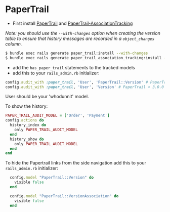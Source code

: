# PaperTrail

- First install [PaperTrail](https://github.com/paper-trail-gem/paper_trail) and [PaperTrail-AssociationTracking](https://github.com/westonganger/paper_trail-association_tracking)

_Note: you should use the `--with-changes` option when creating the version table
to ensure that history messages are recorded in a `object_changes` column._

```bash
$ bundle exec rails generate paper_trail:install --with-changes
$ bundle exec rails generate paper_trail_association_tracking:install --with-associations
```

- add the `has_paper_trail` statements to the tracked models
- add this to your `rails_admin.rb` initializer:

```ruby
config.audit_with :paper_trail, 'User', 'PaperTrail::Version' # PaperTrail >= 3.0.0
config.audit_with :paper_trail, 'User', 'Version' # PaperTrail < 3.0.0
```

User should be your 'whodunnit' model.

To show the history:

```ruby
PAPER_TRAIL_AUDIT_MODEL = ['Order', 'Payment']
config.actions do
  history_index do
    only PAPER_TRAIL_AUDIT_MODEL
  end
  history_show do
    only PAPER_TRAIL_AUDIT_MODEL
  end
end
```

To hide the Papertrail links from the side navigation add this to your `rails_admin.rb` initializer:

```ruby
  config.model "PaperTrail::Version" do
    visible false
  end

  config.model "PaperTrail::VersionAssociation" do
    visible false
  end
```
